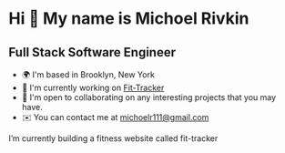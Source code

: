 Hi 👋 My name is Michoel Rivkin
===============================

Full Stack Software Engineer
----------------------------

* 🌍  I'm based in Brooklyn, New York
* 🚀  I'm currently working on [Fit-Tracker](https://github.com/Michoel-89/Fit-Tracker)
* 🤝  I'm open to collaborating on any interesting projects that you may have.
* ✉️  You can contact me at [michoelr111@gmail.com](mailto:michoelr111@gmail.com)

I’m currently building a fitness website called fit-tracker
<!--
**Michoel-89/Michoel-89** is a ✨ _special_ ✨ repository because its `README.md` (this file) appears on your GitHub profile.

Here are some ideas to get you started:

- 🔭 I’m currently working on ...
- 🌱 I’m currently learning ...
- 👯 I’m looking to collaborate on ...
- 🤔 I’m looking for help with ...
- 💬 Ask me about ...
- 📫 How to reach me: ...
- 😄 Pronouns: ...
- ⚡ Fun fact: ...
-->

